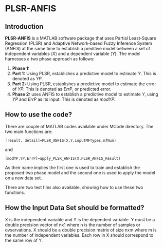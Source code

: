 # PLSR-ANFIS
## Introduction
**PLSR-ANFIS** is a MATLAB software package that uses Partial Least-Square Regression (PLSR) and Adaptive Network-based Fuzzy Inference System (ANFIS) at the same time to establish a preditive model between a set of independent variables (*X*) and a dependent variable (*Y*). The model harnesses a two phase approach as follows:

1. **Phase 1:**
  1. **Part 1:** Using PLSR, establishes a predictive model to estimate *Y*. This is denoted as *YP*.
  2. **Part 2:** Using PLSR, establishes a predictive model to estimate the error of *YP*. This is denoted as *ErrP*, or predicted error.
2. **Phase 2:** uses ANFIS to establish a predictive model to estimate *Y*, using *YP* and *ErrP* as its input. This is denoted as *modYP*.

## How to use the code?
There are couple of MATLAB codes available under MCode directory. The two main functions are:

```
[result, detail]=PLSR_ANFIS(X,Y,inputMFTypes,mfNum)
```

and 

```
[modYP,YP,ErrP]=apply_PLSR_ANFIS(X,PLSR_ANFIS_Result)
```

As their name implies the first one is used to train and establish the proposed two phase model and the second one is used to apply the model on a new data set.

There are two test files also available, showing how to use these two functions.

## How the Input Data Set should be formatted?
X is the independent variable and Y is the dependent variable. Y must be a double precision vector of nx1 where n is the number of samples or ovservations. X should be a double precision matrix of size nxm where m is the number of independent variables. Each row in X should correspond to the same row of Y.



